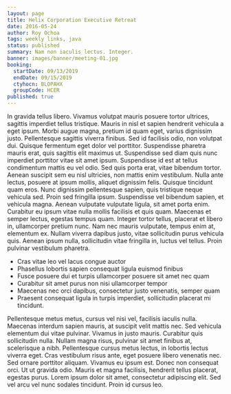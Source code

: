 ```yaml
---
layout: page
title: Helix Corporation Executive Retreat
date: 2016-05-24
author: Roy Ochoa
tags: weekly links, java
status: published
summary: Nam non iaculis lectus. Integer.
banner: images/banner/meeting-01.jpg
booking:
  startDate: 09/13/2019
  endDate: 09/15/2019
  ctyhocn: BLOPAHX
  groupCode: HCER
published: true
---
```

In gravida tellus libero. Vivamus volutpat mauris posuere tortor ultrices, sagittis imperdiet tellus tristique. Mauris in nisl et sapien hendrerit vehicula a eget ipsum. Morbi augue magna, pretium id quam eget, varius dignissim justo. Pellentesque sagittis viverra finibus. Sed id facilisis odio, non volutpat dui. Quisque fermentum eget dolor vel porttitor. Suspendisse pharetra mauris erat, quis sagittis elit maximus ut. Suspendisse sed diam quis nunc imperdiet porttitor vitae sit amet ipsum. Suspendisse id est at tellus condimentum mattis eu vel odio. Sed quis porta erat, vitae bibendum tortor.
Aenean suscipit sem eu nisl ultricies, non mattis enim vestibulum. Nulla ante lectus, posuere at ipsum mollis, aliquet dignissim felis. Quisque tincidunt quam eros. Nunc dignissim pellentesque sapien, quis tristique neque vehicula sed. Proin sed fringilla ipsum. Suspendisse vel bibendum sapien, et vehicula magna. Aenean vulputate vulputate ligula, sit amet porta enim. Curabitur eu ipsum vitae nulla mollis facilisis et quis quam. Maecenas et semper lectus, egestas tempus quam. Integer tortor tellus, placerat et libero in, ullamcorper pretium nunc. Nam nec mauris vulputate, tempus enim at, elementum ex. Nullam viverra dapibus justo, vitae sollicitudin purus vehicula quis. Aenean ipsum nulla, sollicitudin vitae fringilla in, luctus vel tellus. Proin pulvinar vestibulum pharetra.

* Cras vitae leo vel lacus congue auctor
* Phasellus lobortis sapien consequat ligula euismod finibus
* Fusce posuere dui et turpis ullamcorper posuere sit amet nec quam
* Curabitur sit amet purus non nisi ullamcorper tempor
* Maecenas nec orci dapibus, consectetur justo venenatis, semper quam
* Praesent consequat ligula in turpis imperdiet, sollicitudin placerat mi tincidunt.

Pellentesque metus metus, cursus vel nisi vel, facilisis iaculis nulla. Maecenas interdum sapien mauris, at suscipit velit mattis nec. Sed vehicula elementum dui vitae pulvinar. Vivamus in justo mauris. Curabitur quis sollicitudin nulla. Nullam magna risus, pulvinar sit amet finibus at, scelerisque a nibh. Pellentesque cursus metus lectus, in lobortis lectus viverra eget. Cras vestibulum risus ante, eget posuere libero venenatis nec. Sed ornare porttitor aliquam.
Vivamus eu ipsum est. Donec non consequat orci. Ut ut gravida odio. Mauris et magna facilisis, hendrerit tellus placerat, egestas purus. Lorem ipsum dolor sit amet, consectetur adipiscing elit. Sed vel arcu vel nunc sodales tincidunt. Proin id cursus leo.
